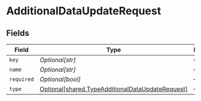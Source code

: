 # AdditionalDataUpdateRequest


## Fields

| Field                                                                                                      | Type                                                                                                       | Required                                                                                                   | Description                                                                                                |
| ---------------------------------------------------------------------------------------------------------- | ---------------------------------------------------------------------------------------------------------- | ---------------------------------------------------------------------------------------------------------- | ---------------------------------------------------------------------------------------------------------- |
| `key`                                                                                                      | *Optional[str]*                                                                                            | :heavy_minus_sign:                                                                                         | N/A                                                                                                        |
| `name`                                                                                                     | *Optional[str]*                                                                                            | :heavy_minus_sign:                                                                                         | N/A                                                                                                        |
| `required`                                                                                                 | *Optional[bool]*                                                                                           | :heavy_minus_sign:                                                                                         | N/A                                                                                                        |
| `type`                                                                                                     | [Optional[shared.TypeAdditionalDataUpdateRequest]](../../models/shared/typeadditionaldataupdaterequest.md) | :heavy_minus_sign:                                                                                         | N/A                                                                                                        |